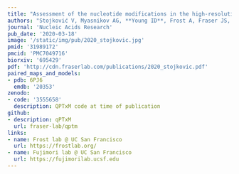 ```yaml
---
title: "Assessment of the nucleotide modifications in the high-resolution cryo-electron microscopy structure of the Escherichia coli 50S subunit."
authors: "Stojković V, Myasnikov AG, **Young ID**, Frost A, Fraser JS, Fujimori DG."
journal: 'Nucleic Acids Research'
pub_date: '2020-03-18'
image: '/static/img/pub/2020_stojkovic.jpg'
pmid: '31989172'
pmcid: 'PMC7049716'
biorxiv: '695429'
pdf: 'http://cdn.fraserlab.com/publications/2020_stojkovic.pdf'
paired_maps_and_models:
- pdb: 6PJ6
  emdb: '20353'
zenodo:
- code: '3555658'
  description: QPTxM code at time of publication
github:
- description: qPTxM
  url: fraser-lab/qptm
links:
- name: Frost lab @ UC San Francisco
  url: https://frostlab.org/
- name: Fujimori lab @ UC San Francisco
  url: https://fujimorilab.ucsf.edu
---
```


